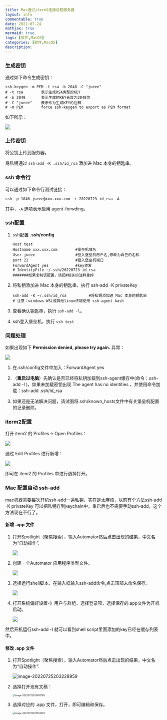```yaml
---
title: Mac通过iterm2连接远程服务器
layout: info
commentable: true
date: 2022-07-24
mathjax: true
mermaid: true
tags: [软件,MacOS]
categories: [软件,MacOS]
description:
---
```


### 生成密钥

通过如下命令生成密钥：

```
ssh-keygen -m PEM -t rsa -b 2048 -C "jueee"
# -t rsa        表示生成RSA类型的KEY
# -b 2048       表示生成的KEY长度为2048位
# -C "jueee"    表示作为生成KEY的注释
# -m PEM        force ssh-keygen to export as PEM format 
```

如下所示：

![](/images/2022/07/2022-07-23-20-01-47-image.png)

### 上传密钥

将公钥上传到服务器。

将私钥通过 `ssh-add -K .ssh/id_rsa` 添加进 Mac 本身的钥匙串。

### ssh 命令行

可以通过如下命令行测试链接：

```
ssh -p 1046 jueee@xxx.xxx.com -i 20220723-id_rsa -A
```

其中，`-A` 选项表示启用 agent-forwding。 

### ssh配置

1. ssh配置
   **.ssh/config**
   
   ```
   Host test
   Hostname xxx.xxx.com        #堡垒机域名  
   User jueee                  #登入堡垒机用户名,修改为自己的名称
   port 22                     #登入堡垒机端口
   ForwardAgent yes            #key转发
   # IdentityFile ~/.ssh/20220723-id_rsa
   #######如果复制该配置，请把#相关的注释拿掉
   ```

2. 将私钥添加进 Mac 本身的钥匙串，执行 ssh-add -K privateKey
   
   ```
   ssh-add -K ~/.ssh/id_rsa          #将私钥添加进 Mac 本身的钥匙串
   # 注意：windows WSL或其他linux终端使用 ssh-agent bash
   ```

3. 查看确认钥匙串，执行 `ssh-add -l`。

4. ssh登入堡垒机，执行 `ssh test`

### 问题处理

如果出现如下 **Permission denied, please try again.** 异常：

![](/images/2022/07/2022-07-23-19-16-49-image.png)

1. 在.ssh/config文件中加入：ForwardAgent yes

2. （**重启过电脑**）先确认是否已经将私钥加载到ssh-agent缓存中(命令：ssh-add -l )，如果未加载密钥出现 The agent has no identities ，并使用命令加载：ssh-add .ssh/id_rsa

3. 如果还是无法解决问题，请试图将.ssh/known_hosts文件中有关堡垒机配置的记录删除。

### iterm2配置

打开 item2 的 Profiles-> Open Profiles：

![](/images/2022/07/2022-07-23-19-44-03-image.png)

通过 Edit Profiles 进行新增：

![](/images/2022/07/2022-07-23-19-46-10-image.png)

即可在 item2 的 Profiles 中进行选择打开。

### Mac 配置自动 ssh-add

mac机器需要每次开机ssh-add一遍私钥，实在是太麻烦，以前有个方法ssh-add -K privateKey 可以把私钥存到keychain中，重启后也不需要手动ssh-add，这个方法现在不行了。

#### 新增 .app 文件

1. 打开Spotlight（聚焦搜索），输入Automator然后点击出现的结果，中文名为“自动操作”.
   
   ![](/images/2022/07/2022-07-23-21-01-39-image.png)

2. 创建一个Automator 应用程序类型文件。
   
   ![](/images/2022/07/2022-07-23-21-02-40-image.png)

3. 选择运行shell脚本，在输入框输入ssh-add命令,点击顶部未命名保存。
   
   ![](/images/2022/07/2022-07-23-21-08-09-image.png)

4. 打开系统偏好设置-》用户与群组，选择登录项，选择保存的.app文件为开机启动。
   
   ![](/images/2022/07/2022-07-23-21-11-29-image.png)

然后开机运行ssh-add -l 就可以看到shell script里面添加的key已经在缓存列表中。

#### 修改 .app 文件

1. 打开Spotlight（聚焦搜索），输入Automator然后点击出现的结果，中文名为“自动操作”.

   ![image-20220725203228959](/images/2022/07/image-20220725203228959.png)

2. 选择打开现有文稿：

   <img src="/images/2022/07/image-20220725203400165.png" alt="image-20220725203400165" style="zoom:50%;" />

3. 选择对应的 .app 文件，打开，即可编辑和保存。

   <img src="/images/2022/07/image-20220725203514603.png" alt="image-20220725203514603" style="zoom:50%;" />

